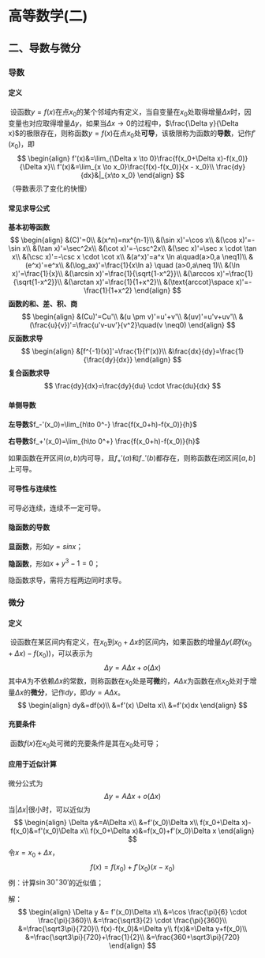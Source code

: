 # 高等数学(二)

## 二、导数与微分

### 导数

#### 定义

​	设函数$y=f(x)$在点$x_0$的某个邻域内有定义，当自变量在$x_0$处取得增量$\Delta x$时，因变量也对应取得增量$\Delta y$，如果当$\Delta x \to 0$的过程中，$\frac{\Delta y}{\Delta x}$的极限存在，则称函数$y=f(x)$在点$x_0$处**可导**，该极限称为函数的**导数**，记作$f'(x_0)$，即
$$
\begin{align}
f'(x)&=\lim_{\Delta x \to 0}\frac{f(x_0+\Delta x)-f(x_0)}{\Delta x}\\
f'(x)&=\lim_{x \to x_0}\frac{f(x)-f(x_0)}{x - x_0}\\
\frac{dy}{dx}&|_{x\to x_0}
\end{align}
$$
（导数表示了变化的快慢）

#### 常见求导公式

**基本初等函数**
$$
\begin{align}
&(C)'=0\\
&(x^n)=nx^{n-1}\\
&(\sin x)'=\cos x\\
&(\cos x)'=-\sin x\\
&(\tan x)'=\sec^2x\\
&(\cot x)'=-\csc^2x\\
&(\sec x)'=\sec x \cdot \tan x\\
&(\csc x)'=-\csc x \cdot \cot x\\
&(a^x)'=a^x \ln a\quad(a>0,a \neq1)\\
&(e^x)'=e^x\\
&(\log_ax)'=\frac{1}{x\ln a} \quad (a>0,a\neq 1)\\
&(\ln x)'=\frac{1}{x}\\
&(\arcsin x)'=\frac{1}{\sqrt{1-x^2}}\\
&(\arccos x)'=\frac{1}{\sqrt{1-x^2}}\\
&(\arctan x)'=\frac{1}{1+x^2}\\
&(\text{arccot}\space x)'=-\frac{1}{1+x^2}
\end{align}
$$
**函数的和、差、积、商**
$$
\begin{align}
&(Cu)'=Cu'\\
&(u \pm v)'=u'+v'\\
&(uv)'=u'v+uv'\\
&(\frac{u}{v})'=\frac{u'v-uv'}{v^2}\quad(v \neq0)
\end{align}
$$
**反函数求导**
$$
\begin{align}
&[f^{-1}(x)]'=\frac{1}{f'(x)}\\
&\frac{dx}{dy}=\frac{1}{\frac{dy}{dx}}
\end{align}
$$
**复合函数求导**
$$
\frac{dy}{dx}=\frac{dy}{du} \cdot \frac{du}{dx}
$$




#### 单侧导数

**左导数**$f_-'(x_0)=\lim_{h\to 0^-} \frac{f(x_0+h)-f(x_0)}{h}$

**右导数**$f_+'(x_0)=\lim_{h\to 0^+} \frac{f(x_0+h)-f(x_0)}{h}$

如果函数在开区间$(a,b)$内可导，且$f_+'(a)$和$f_-'(b)$都存在，则称函数在闭区间$[a,b]$上可导。

#### 可导性与连续性

可导必连续，连续不一定可导。

#### 隐函数的导数

**显函数**，形如$y=sinx$；

**隐函数**，形如$x+y^3-1=0$；

隐函数求导，需将方程两边同时求导。



### 微分

#### 定义

​	设函数在某区间内有定义，在$x_0$到$x_0+\Delta x$的区间内，如果函数的增量$\Delta y(即f(x_0+\Delta x)-f(x_0))$，可以表示为
$$
\Delta y=A\Delta x+o(\Delta x)
$$
​	其中$A$为不依赖$\Delta x$的常数，则称函数在$x_0$处是**可微**的，$A\Delta x$为函数在点$x_0$处对于增量$\Delta x$的**微分**，记作$dy$，即$dy=A\Delta x$。
$$
\begin{align}
dy&=df(x)\\
&=f'(x) \Delta x\\
&=f'(x)dx
\end{align}
$$

#### 充要条件

​	函数$f(x)$在$x_0$处可微的充要条件是其在$x_0$处可导；

#### 应用于近似计算

微分公式为
$$
\Delta y=A\Delta x+o(\Delta x)
$$
当$|\Delta x|$很小时，可以近似为
$$
\begin{align}
\Delta y&=A\Delta x\\
&=f'(x_0)\Delta x\\
f(x_0+\Delta x)-f(x_0)&=f'(x_0)\Delta x\\
f(x_0+\Delta x)&=f(x_0)+f'(x_0)\Delta x
\end{align}
$$
令$x=x_0+\Delta x$，
$$
f(x)=f(x_0)+f'(x_0)(x-x_0)
$$
例：计算$\sin 30^\circ 30'$的近似值；

解：
$$
\begin{align}
\Delta y &= f'(x_0)\Delta x\\
&=\cos \frac{\pi}{6} \cdot \frac{\pi}{360}\\
&=\frac{\sqrt3}{2} \cdot \frac{\pi}{360}\\
&=\frac{\sqrt3\pi}{720}\\
f(x)-f(x_0)&=\Delta y\\
f(x)&=\Delta y+f(x_0)\\
&=\frac{\sqrt3\pi}{720}+\frac{1}{2}\\
&=\frac{360+\sqrt3\pi}{720}
\end{align}
$$


